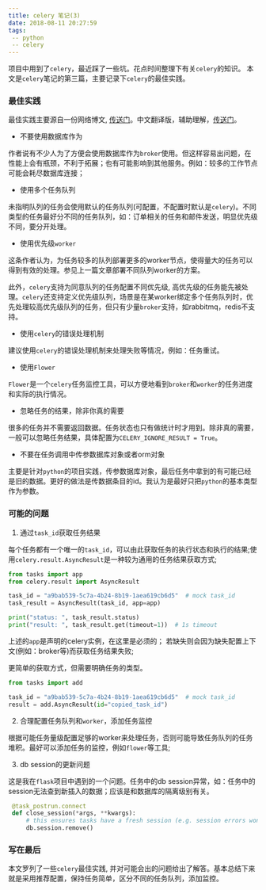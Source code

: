 ```yaml
---
title: celery 笔记(3)
date: 2018-08-11 20:27:59
tags:
 -- python
 -- celery
---
```


项目中用到了`celery`，最近踩了一些坑。花点时间整理下有关`celery`的知识。
本文是`celery`笔记的第三篇，主要记录下`celery`的最佳实践。
<!--more-->

### 最佳实践

最佳实践主要源自一份网络博文, [传送门](https://denibertovic.com/posts/celery-best-practices/)。中文翻译版，辅助理解，[传送门](http://www.cnblogs.com/ajianbeyourself/p/3889017.html#_label4)。

* 不要使用数据库作为

作者说有不少人为了方便会使用数据库作为`broker`使用。但这样容易出问题，在性能上会有瓶颈，不利于拓展；也有可能影响到其他服务。例如：较多的工作节点可能会耗尽数据库连接；

* 使用多个任务队列

未指明队列的任务会使用默认的任务队列(可配置，不配置时默认是`celery`)。不同类型的任务最好分不同的任务队列，如：订单相关的任务和邮件发送，明显优先级不同，要分开处理。

* 使用优先级`worker`

这条作者认为，为任务较多的队列部署更多的worker节点，使得量大的任务可以得到有效的处理。参见上一篇文章部署不同队列worker的方案。

此外，`celery`支持为同意队列的任务配置不同优先级, 高优先级的任务能先被处理。`celery`还支持定义优先级队列，场景是在某worker绑定多个任务队列时，优先处理较高优先级队列的任务，但只有少量`broker`支持，如rabbitmq，redis不支持。

* 使用`celery`的错误处理机制

建议使用`celery`的错误处理机制来处理失败等情况，例如：任务重试。

* 使用`Flower`

`Flower`是一个`celery`任务监控工具，可以方便地看到`broker`和`worker`的任务进度和实际的执行情况。

* 忽略任务的结果，除非你真的需要

很多的任务并不需要返回数据。任务状态也只有做统计时才用到。除非真的需要，一般可以忽略任务结果，具体配置为`CELERY_IGNORE_RESULT = True`。

* 不要在任务调用中传参数据库对象或者orm对象

主要是针对`python`的项目实践，传参数据库对象，最后任务中拿到的有可能已经是旧的数据。更好的做法是传数据条目的id。我认为是最好只把`python`的基本类型作为参数。

### 可能的问题
1. 通过`task_id`获取任务结果

每个任务都有一个唯一的`task_id`，可以由此获取任务的执行状态和执行的结果;使用`celery.result.AsyncResult`是一种较为通用的任务结果获取方式;
```python
from tasks import app
from celery.result import AsyncResult

task_id = "a9bab539-5c7a-4b24-8b19-1aea619cb6d5"  # mock task_id
task_result = AsyncResult(task_id, app=app)

print("status: ", task_result.status)
print("result: ", task_result.get(timeout=1))  # 1s timeout
```
上述的`app`是声明的celery实例，在这里是必须的；
若缺失则会因为缺失配置上下文(例如：broker等)而获取任务结果失败;

更简单的获取方式，但需要明确任务的类型。
```python
from tasks import add

task_id = "a9bab539-5c7a-4b24-8b19-1aea619cb6d5"  # mock task_id
result = add.AsyncResult(id="copied_task_id")
```

2. 合理配置任务队列和`worker`，添加任务监控

根据可能任务量级配置足够的worker来处理任务，否则可能导致任务队列的任务堆积。最好可以添加任务的监控，例如`flower`等工具;

3. db session的更新问题

这是我在`flask`项目中遇到的一个问题。任务中的db session异常，如：任务中的session无法查到新插入的数据；应该是和数据库的隔离级别有关。

```python
 @task_postrun.connect
 def close_session(*args, **kwargs):
     # this ensures tasks have a fresh session (e.g. session errors won't propagate across tasks)
     db.session.remove()
```

### 写在最后

本文罗列了一些`celery`最佳实践, 并对可能会出的问题给出了解答。基本总结下来就是采用推荐配置，保持任务简单，区分不同的任务队列，添加监控。